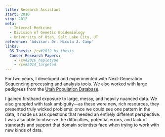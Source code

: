 ```yaml
---
title: Research Assistant
start: 2010
stop: 2012
meta:
  - Internal Medicine
  - Division of Genetic Epidemiology
  - University of Utah, Salt Lake City, UT
reference: 'Advisor: Dr. Nicola J. Camp'
links:
  BS Thesis: /cv#2012_bs_thesis
  Cancer Research Papers:
    - /cv#2016_haplotype
    - /cv#2014_targeted
---
```


For two years, I developed and experimented with Next-Generation Sequencing processing and analysis tools. We also worked with large pedigrees from the [Utah Population Database](http://healthcare.utah.edu/huntsmancancerinstitute/research/updb/).

I gained firsthand exposure to large, messy, and heavily nuanced data. We also grappled with task ambiguity—as these were new, rich resources, they presented truly wicked problems: once we could see one pattern in the data, it made us ask questions that needed an entirely different perspective. I was also able to observe the difficulties, potential errors, and lack of standards and support that domain scientists face when trying to work with new kinds of data.
